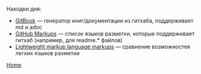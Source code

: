 Находки дня:

* [GitBook](https://www.gitbook.com) — генератор книг/документации из гитхаба, поддерживает md и adoc
* [GitHub Markups](https://github.com/github/markup#markups) — список языков разметки, которые поддерживает гитхаб (например, для readme.* файлов)
* [Lightweight markup language markups](https://en.wikipedia.org/wiki/Lightweight_markup_language#Comparison_of_language_features) — сравнение возможностея легких языков разметки

[Home](?p=)
